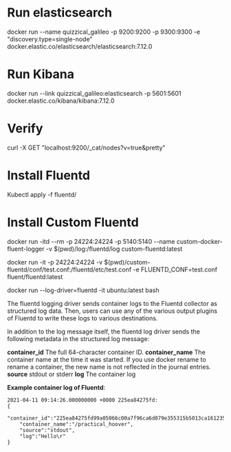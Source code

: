 # Run elasticsearch
docker run --name quizzical_galileo -p 9200:9200 -p 9300:9300 -e "discovery.type=single-node" docker.elastic.co/elasticsearch/elasticsearch:7.12.0

# Run Kibana
docker run --link quizzical_galileo:elasticsearch -p 5601:5601 docker.elastic.co/kibana/kibana:7.12.0

# Verify
curl -X GET "localhost:9200/_cat/nodes?v=true&pretty"

# Install Fluentd

Kubectl apply -f fluentd/

# Install Custom Fluentd
docker run -itd --rm -p 24224:24224 -p 5140:5140 --name custom-docker-fluent-logger -v $(pwd)/log:/fluentd/log custom-fluentd:latest

docker run -it -p 24224:24224 -v $(pwd)/custom-fluentd/conf/test.conf:/fluentd/etc/test.conf -e FLUENTD_CONF=test.conf fluent/fluentd:latest

docker run --log-driver=fluentd -it ubuntu:latest bash

The fluentd logging driver sends container logs to the Fluentd collector as structured log data. Then, users can use any of the various output plugins of Fluentd to write these logs to various destinations.

In addition to the log message itself, the fluentd log driver sends the following metadata in the structured log message:

**container_id**	The full 64-character container ID.
**container_name**	The container name at the time it was started. If you use docker rename to rename a container, the new name is not reflected in the journal entries.
**source**	stdout or stderr
**log**	The container log

**Example container log of Fluentd**:
```
2021-04-11 09:14:26.000000000 +0000 225ea84275fd: 
{
	"container_id":"225ea84275fd99a05066c00a7f96ca6d079e355315b5013ca16123525252c1f2",
	"container_name":"/practical_hoover",
	"source":"stdout",
	"log":"Hello\r"
} 
```
